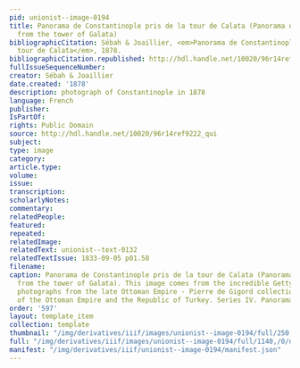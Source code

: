 ```yaml
---
pid: unionist--image-0194
title: Panorama de Constantinople pris de la tour de Calata (Panorama of Constantinople
  from the tower of Galata)
bibliographicCitation: Sébah & Joaillier, <em>Panorama de Constantinople pris de la
  tour de Calata</em>, 1878.
bibliographicCitation.republished: http://hdl.handle.net/10020/96r14ref9222_qui
fullIssueSequenceNumber: 
creator: Sébah & Joaillier
date.created: '1878'
description: photograph of Constantinople in 1878
language: French
publisher: 
IsPartOf: 
rights: Public Domain
source: http://hdl.handle.net/10020/96r14ref9222_qui
subject: 
type: image
category: 
article.type: 
volume: 
issue: 
transcription: 
scholarlyNotes: 
commentary: 
relatedPeople: 
featured: 
repeated: 
relatedImage: 
relatedText: unionist--text-0132
relatedTextIssue: 1833-09-05 p01.58
filename: 
caption: Panorama de Constantinople pris de la tour de Calata (Panorama of Constantinople
  from the tower of Galata). This image comes from the incredible Getty Museum digitized
  photographs from the late Ottoman Empire - Pierre de Gigord collection of photographs
  of the Ottoman Empire and the Republic of Turkey. Series IV. Panoramas (http://hdl.handle.net/10020/cat359924)
order: '597'
layout: template_item
collection: template
thumbnail: "/img/derivatives/iiif/images/unionist--image-0194/full/250,/0/default.jpg"
full: "/img/derivatives/iiif/images/unionist--image-0194/full/1140,/0/default.jpg"
manifest: "/img/derivatives/iiif/unionist--image-0194/manifest.json"
---
```

